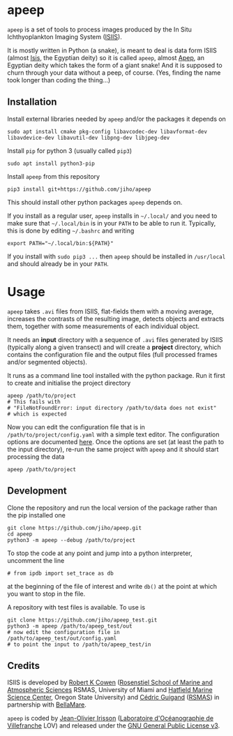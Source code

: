
# apeep

`apeep` is a set of tools to process images produced by the In Situ Ichthyoplankton Imaging System ([ISIIS](http://yyy.rsmas.miami.edu/groups/larval-fish/isiis.html)).

It is mostly written in Python (a snake), is meant to deal is data form ISIIS (almost [Isis](http://en.wikipedia.org/wiki/Isis), the Egyptian deity) so it is called `apeep`, almost [Apep](http://en.wikipedia.org/wiki/Apep), an Egyptian deity which takes the form of a giant snake! And it is supposed to churn through your data without a peep, of course. (Yes, finding the name took longer than coding the thing...)


## Installation

Install external libraries needed by `apeep` and/or the packages it depends on

    sudo apt install cmake pkg-config libavcodec-dev libavformat-dev libavdevice-dev libavutil-dev libpng-dev libjpeg-dev 
    
Install `pip` for python 3 (usually called `pip3`)

    sudo apt install python3-pip

Install `apeep` from this repository

    pip3 install git+https://github.com/jiho/apeep

This should install other python packages `apeep` depends on. 

If you install as a regular user, `apeep` installs in `~/.local/` and you need to make sure that `~/.local/bin` is in your `PATH` to be able to run it. Typically, this is done by editing `~/.bashrc` and writing

    export PATH="~/.local/bin:${PATH}"

If you install with `sudo pip3 ...` then `apeep` should be installed in `/usr/local` and should already be in your `PATH`.

# Usage

`apeep` takes `.avi` files from ISIIS, flat-fields them with a moving average, increases the contrasts of the resulting image, detects objects and extracts them, together with some measurements of each individual object.

It needs an **input** directory with a sequence of `.avi` files generated by ISIIS (typically along a given transect) and will create a **project** directory, which contains the configuration file and the output files (full processed frames and/or segmented objects).

It runs as a command line tool installed with the python package. Run it first to create and initialise the project directory

    apeep /path/to/project
    # This fails with
    # "FileNotFoundError: input directory /path/to/data does not exist"
    # which is expected

Now you can edit the configuration file that is in `/path/to/project/config.yaml` with a simple text editor. The configuration options are documented [here](https://github.com/jiho/apeep/blob/master/apeep/config.yaml). Once the options are set (at least the path to the input directory), re-run the same project with `apeep` and it should start processing the data

    apeep /path/to/project


## Development

Clone the repository and run the local version of the package rather than the pip installed one

    git clone https://github.com/jiho/apeep.git
    cd apeep
    python3 -m apeep --debug /path/to/project

To stop the code at any point and jump into a python interpreter, uncomment the line

    # from ipdb import set_trace as db

at the beginning of the file of interest and write `db()` at the point at which you want to stop in the file.

A repository with test files is available. To use is

    git clone https://github.com/jiho/apeep_test.git
    python3 -m apeep /path/to/apeep_test/out
    # now edit the configuration file in /path/to/apeep_test/out/config.yaml
    # to point the input to /path/to/apeep_test/in
## Credits

ISIIS is developed by [Robert K Cowen](http://ceoas.oregonstate.edu/profile/cowen/) ([Rosenstiel School of Marine and Atmospheric Sciences](http://www.rsmas.miami.edu/) RSMAS, University of Miami and [Hatfield Marine Science Center](http://hmsc.oregonstate.edu), Oregon State University) and [Cédric Guigand](http://yyy.rsmas.miami.edu/groups/larval-fish/cedric.html) ([RSMAS](http://www.rsmas.miami.edu)) in partnership with [BellaMare](http://www.bellamare-us.com).

`apeep` is coded by [Jean-Olivier Irisson](http://www.obs-vlfr.fr/~irisson/) ([Laboratoire d'Océanographie de Villefranche](http://lov.obs-vlfr.fr) LOV) and released under the [GNU General Public License v3](http://www.gnu.org/copyleft/gpl.html).
